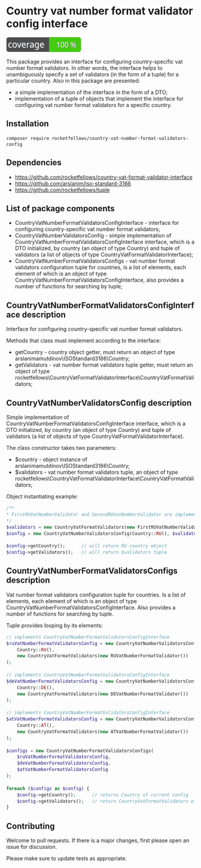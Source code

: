 # Country vat number format validator config interface

![Code Coverage Badge](./badge.svg)

This package provides an interface for configuring country-specific vat number format validators.
In other words, the interface helps to unambiguously specify a set of validators (in the form of a tuple) for a particular country.
Also in this package are presented:
- a simple implementation of the interface in the form of a DTO;
- implementation of a tuple of objects that implement the interface for configuring vat number format validators for a specific country.

## Installation

```shell
composer require rocketfellows/country-vat-number-format-validators-config
```

## Dependencies

- https://github.com/rocketfellows/country-vat-format-validator-interface
- https://github.com/arslanim/iso-standard-3166
- https://github.com/rocketfellows/tuple

## List of package components

- CountryVatNumberFormatValidatorsConfigInterface - interface for configuring country-specific vat number format validators;
- CountryVatNumberValidatorsConfig - simple implementation of CountryVatNumberFormatValidatorsConfigInterface interface, which is a DTO initialized, by country (an object of type Country) and tuple of validators (a list of objects of type CountryVatFormatValidatorInterface);
- CountryVatNumberFormatValidatorsConfigs - vat number format validators configuration tuple for countries, is a list of elements, each element of which is an object of type CountryVatNumberFormatValidatorsConfigInterface, also provides a number of functions for searching by tuple;

## CountryVatNumberFormatValidatorsConfigInterface description

Interface for configuring country-specific vat number format validators.

Methods that class must implement according to the interface:
- getCountry - country object getter, must return an object of type arslanimamutdinov\ISOStandard3166\Country;
- getValidators - vat number format validators tuple getter, must return an object of type rocketfellows\CountryVatFormatValidatorInterface\CountryVatFormatValidators;

## CountryVatNumberValidatorsConfig description

Simple implementation of CountryVatNumberFormatValidatorsConfigInterface interface, which is a DTO initialized, by country (an object of type Country) and tuple of validators (a list of objects of type CountryVatFormatValidatorInterface).

The class constructor takes two parameters:
- $country - object instance of arslanimamutdinov\ISOStandard3166\Country;
- $validators - vat number format validators tuple, an object of type rocketfellows\CountryVatFormatValidatorInterface\CountryVatFormatValidators;

Object instantiating example:

```php
/**
* FirstRUVatNumberValidator and SecondRUVatNumberValidator are implemented CountryVatFormatValidatorInterface
*/
$validators = new CountryVatFormatValidators(new FirstRUVatNumberValidator(), new SecondRUVatNumberValidator());
$config = new CountryVatNumberValidatorsConfig(Country::RU(), $validators);

$config->getCountry();      // will return RU country object
$config->getValidators();   // will return $validators tuple
```

## CountryVatNumberFormatValidatorsConfigs description

Vat number format validators configuration tuple for countries.
Is a list of elements, each element of which is an object of type CountryVatNumberFormatValidatorsConfigInterface.
Also provides a number of functions for searching by tuple.

Tuple provides looping by its elements:

```php
// implements CountryVatNumberFormatValidatorsConfigInterface
$ruVatNumberFormatValidatorsConfig = new CountryVatNumberValidatorsConfig(
    Country::RU(),
    new CountryVatFormatValidators(new RUVatNumberFormatValidator())
);

// implements CountryVatNumberFormatValidatorsConfigInterface
$deVatNumberFormatValidatorsConfig = new CountryVatNumberValidatorsConfig(
    Country::DE(),
    new CountryVatFormatValidators(new DEVatNumberFormatValidator())
);

// implements CountryVatNumberFormatValidatorsConfigInterface
$atVatNumberFormatValidatorsConfig = new CountryVatNumberValidatorsConfig(
    Country::AT(),
    new CountryVatFormatValidators(new ATVatNumberFormatValidator())
);

$configs = new CountryVatNumberFormatValidatorsConfigs(
    $ruVatNumberFormatValidatorsConfig,
    $deVatNumberFormatValidatorsConfig,
    $atVatNumberFormatValidatorsConfig
);

foreach ($configs as $config) {
    $config->getCountry();      // returns Country of current config
    $config->getValidators();   // return CountryVatFormatValidators of current config
}
```

## Contributing

Welcome to pull requests. If there is a major changes, first please open an issue for discussion.

Please make sure to update tests as appropriate.

